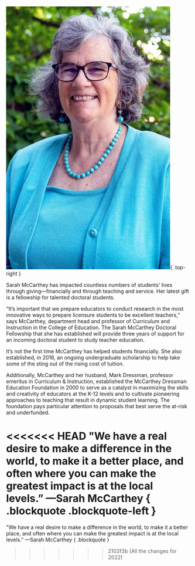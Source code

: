 ﻿---
layout: article.liquid
pageTitle: McCarthey Doctoral Fellowship Supports Teacher Education Scholars
url: mccarthey
---
![Sarah Mccarthey](/img/sarah_mccarthey.png){ .top-right }

Sarah McCarthey has impacted countless numbers of students’ lives through giving—financially and through teaching and service. Her latest gift is a fellowship for talented doctoral students.

“It’s important that we prepare educators to conduct research in the most innovative ways to prepare licensure students to be excellent teachers,” says McCarthey, department head and professor of Curriculum and Instruction in the College of Education. The Sarah McCarthey Doctoral Fellowship that she has established will provide three years of support for an incoming doctoral student to study teacher education.

It’s not the first time McCarthey has helped students financially. She also established, in 2016, an ongoing undergraduate scholarship to help take some of the sting out of the rising cost of tuition.

Additionally, McCarthey and her husband, Mark Dressman, professor emeritus in Curriculum & Instruction, established the McCarthey Dressman Education Foundation in 2000 to serve as a catalyst in maximizing the skills and creativity of educators at the K-12 levels and to cultivate pioneering approaches to teaching that result in dynamic student learning. The foundation pays particular attention to proposals that best serve the at-risk and underfunded.

<<<<<<< HEAD
"We have a real desire to make a difference in the world, to make it a better place, and often where you can make the greatest impact is at the local levels.” —Sarah McCarthey { .blockquote .blockquote-left }
=======
"We have a real desire to make a difference in the world, to make it a better place, and often where you can make the greatest impact is at the local levels.” —Sarah McCarthey { .blockquote }
>>>>>>> 2102f3b (All the changes for 2022)
